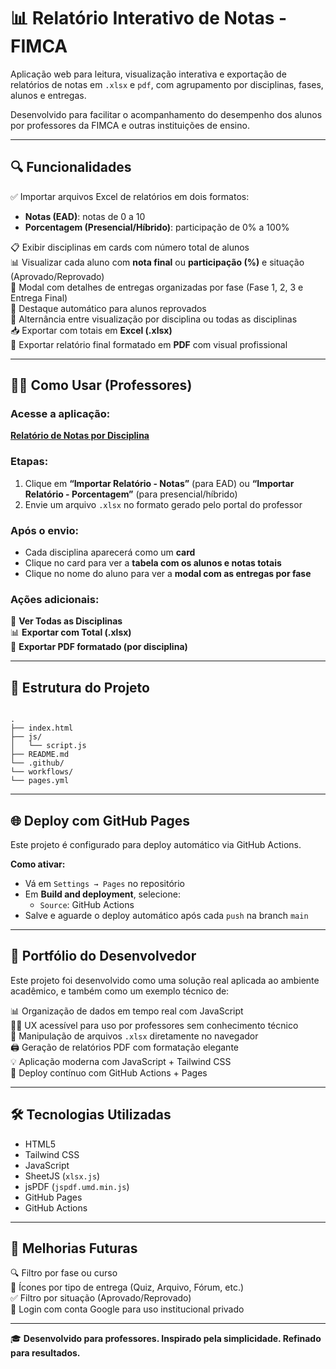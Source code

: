 # 📊 Relatório Interativo de Notas - FIMCA

Aplicação web para leitura, visualização interativa e exportação de relatórios de notas em `.xlsx` e `pdf`, com agrupamento por disciplinas, fases, alunos e entregas.

Desenvolvido para facilitar o acompanhamento do desempenho dos alunos por professores da FIMCA e outras instituições de ensino.

---

## 🔍 Funcionalidades

✅ Importar arquivos Excel de relatórios em dois formatos:
- **Notas (EAD)**: notas de 0 a 10
- **Porcentagem (Presencial/Híbrido)**: participação de 0% a 100%

📋 Exibir disciplinas em cards com número total de alunos  
📊 Visualizar cada aluno com **nota final** ou **participação (%)** e situação (Aprovado/Reprovado)  
🧾 Modal com detalhes de entregas organizadas por fase (Fase 1, 2, 3 e Entrega Final)  
🔴 Destaque automático para alunos reprovados  
🔁 Alternância entre visualização por disciplina ou todas as disciplinas  
📥 Exportar com totais em **Excel (.xlsx)**  
📄 Exportar relatório final formatado em **PDF** com visual profissional  

---

## 🧑‍🏫 Como Usar (Professores)

### Acesse a aplicação:
**[Relatório de Notas por Disciplina](https://lucasglgoncalves.github.io/relatorio-notas-fimca/)**

### Etapas:

1. Clique em **“Importar Relatório - Notas”** (para EAD) ou **“Importar Relatório - Porcentagem”** (para presencial/híbrido)
2. Envie um arquivo `.xlsx` no formato gerado pelo portal do professor

### Após o envio:

- Cada disciplina aparecerá como um **card**
- Clique no card para ver a **tabela com os alunos e notas totais**
- Clique no nome do aluno para ver a **modal com as entregas por fase**

### Ações adicionais:

🔄 **Ver Todas as Disciplinas**  
📊 **Exportar com Total (.xlsx)**  
📄 **Exportar PDF formatado (por disciplina)**

---

## 📁 Estrutura do Projeto

```

.
├── index.html
├── js/
│   └── script.js
├── README.md
└── .github/
└── workflows/
└── pages.yml

```

---

## 🌐 Deploy com GitHub Pages

Este projeto é configurado para deploy automático via GitHub Actions.

**Como ativar:**
- Vá em `Settings → Pages` no repositório
- Em **Build and deployment**, selecione:
  - `Source`: GitHub Actions
- Salve e aguarde o deploy automático após cada `push` na branch `main`

---

## 💼 Portfólio do Desenvolvedor

Este projeto foi desenvolvido como uma solução real aplicada ao ambiente acadêmico, e também como um exemplo técnico de:

📊 Organização de dados em tempo real com JavaScript  
🧑‍💻 UX acessível para uso por professores sem conhecimento técnico  
📁 Manipulação de arquivos `.xlsx` diretamente no navegador  
🖨️ Geração de relatórios PDF com formatação elegante  
💡 Aplicação moderna com JavaScript + Tailwind CSS  
🚀 Deploy contínuo com GitHub Actions + Pages  

---

## 🛠️ Tecnologias Utilizadas

- HTML5  
- Tailwind CSS  
- JavaScript  
- SheetJS (`xlsx.js`)  
- jsPDF (`jspdf.umd.min.js`)  
- GitHub Pages  
- GitHub Actions  

---

## 🧩 Melhorias Futuras

🔍 Filtro por fase ou curso  
🧾 Ícones por tipo de entrega (Quiz, Arquivo, Fórum, etc.)  
✅ Filtro por situação (Aprovado/Reprovado)  
🔐 Login com conta Google para uso institucional privado  

---

🎓 **Desenvolvido para professores. Inspirado pela simplicidade. Refinado para resultados.**
